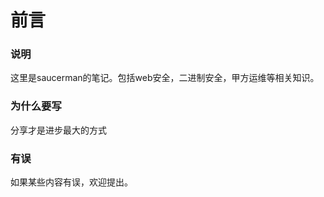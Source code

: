 # 前言

### 说明

这里是saucerman的笔记。包括web安全，二进制安全，甲方运维等相关知识。

### 为什么要写

分享才是进步最大的方式

### 有误

如果某些内容有误，欢迎提出。

